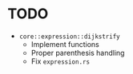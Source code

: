 # TODO
- `core::expression::dijkstrify`
    - Implement functions
    - Proper parenthesis handling
    - Fix `expression.rs`